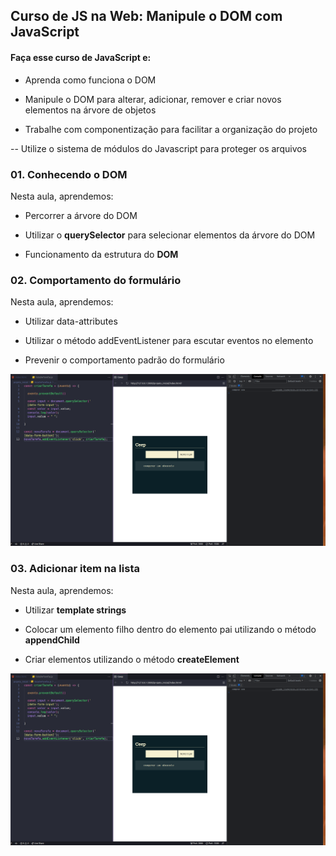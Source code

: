 ## Curso de JS na Web: Manipule o DOM com JavaScript


#### Faça esse curso de JavaScript e:
- Aprenda como funciona o DOM

- Manipule o DOM para alterar, adicionar, remover e criar novos elementos na árvore de objetos

- Trabalhe com componentização para facilitar a organização do projeto

-- Utilize o sistema de módulos do Javascript para proteger os arquivos

### 01. Conhecendo o DOM

Nesta aula, aprendemos:

- Percorrer a árvore do DOM

- Utilizar o **querySelector** para selecionar elementos da árvore do DOM

- Funcionamento da estrutura do **DOM**

### 02. Comportamento do formulário

Nesta aula, aprendemos:

- Utilizar data-attributes

- Utilizar o método addEventListener para escutar eventos no elemento

- Prevenir o comportamento padrão do formulário

![Comportamento do formulário](projeto_inicial/assets/prints/ComportamentoFormulario.png)

### 03. Adicionar item na lista

Nesta aula, aprendemos:

- Utilizar **template strings**

- Colocar um elemento filho dentro do elemento pai utilizando o método **appendChild**

- Criar elementos utilizando o método **createElement**

![Adicionar item na lista](projeto_inicial/assets/prints/ComportamentoFormulario.png)